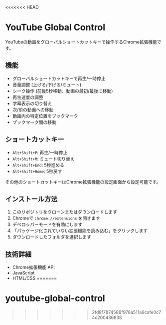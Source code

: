<<<<<<< HEAD
# YouTube Global Control

YouTubeの動画をグローバルショートカットキーで操作するChrome拡張機能です。

## 機能

- グローバルショートカットキーで再生/一時停止
- 音量調整 (上げる/下げる/ミュート)
- シーク操作 (前後5秒移動、動画の最初/最後に移動)
- 再生速度の調整
- 字幕表示の切り替え
- 次/前の動画への移動
- 動画内の特定位置をブックマーク
- ブックマーク間の移動

## ショートカットキー

- `Alt+Shift+P`: 再生/一時停止
- `Alt+Shift+M`: ミュート切り替え
- `Alt+Shift+End`: 5秒進める
- `Alt+Shift+Home`: 5秒戻す

その他のショートカットキーはChrome拡張機能の設定画面から設定可能です。

## インストール方法

1. このリポジトリをクローンまたはダウンロードします
2. Chromeで `chrome://extensions` を開きます
3. デベロッパーモードを有効にします
4. 「パッケージ化されていない拡張機能を読み込む」をクリックします
5. ダウンロードしたフォルダを選択します

## 技術詳細

- Chrome拡張機能 API
- JavaScript
- HTML/CSS
=======
# youtube-global-control
>>>>>>> 2fd8f7874586f978a511a9cafe0c74c200436838
